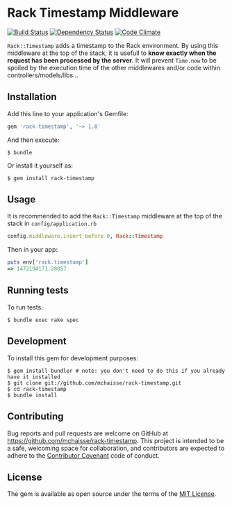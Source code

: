 # Rack Timestamp Middleware

[![Build Status](https://travis-ci.org/mchaisse/rack-timestamp.svg?branch=master)](https://travis-ci.org/mchaisse/rack-timestamp) [![Dependency Status](https://gemnasium.com/badges/github.com/mchaisse/rack-timestamp.svg)](https://gemnasium.com/github.com/mchaisse/rack-timestamp) [![Code Climate](https://codeclimate.com/github/mchaisse/rack-timestamp.svg)](https://codeclimate.com/github/mchaisse/rack-timestamp)

`Rack::Timestamp` adds a timestamp to the Rack environment. By using this middleware at the top of the stack, it is usefull to **know exactly when the request has been processed by the server**. It will prevent `Time.now` to be spoiled by the execution time of the other middlewares and/or code within controllers/models/libs...

## Installation

Add this line to your application's Gemfile:

```ruby
gem 'rack-timestamp', '~> 1.0'
```

And then execute:

    $ bundle

Or install it yourself as:

    $ gem install rack-timestamp

## Usage

It is recommended to add the `Rack::Timestamp` middleware at the top of the stack in `config/application.rb`

```ruby
config.middleware.insert_before 0, Rack::Timestamp
```

Then in your app:

```ruby
puts env['rack.timestamp']
=> 1472194171.28057
```

## Running tests

To run tests:

    $ bundle exec rake spec

## Development

To install this gem for development purposes:

```shell
$ gem install bundler # note: you don't need to do this if you already have it installed
$ git clone git://github.com/mchaisse/rack-timestamp.git
$ cd rack-timestamp
$ bundle install
```

## Contributing

Bug reports and pull requests are welcome on GitHub at https://github.com/mchaisse/rack-timestamp. This project is intended to be a safe, welcoming space for collaboration, and contributors are expected to adhere to the [Contributor Covenant](http://contributor-covenant.org) code of conduct.


## License

The gem is available as open source under the terms of the [MIT License](http://opensource.org/licenses/MIT).

